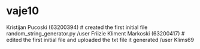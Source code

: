 # vaje10

Kristijan Pucoski (63200394) # created the first initial file random_string_generator.py /user Friizie
Kliment Markoski (63200417) # edited the first initial file and uploaded the txt file it generated /user Klims69
